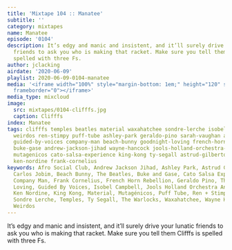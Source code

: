 ```yaml
---
title: 'Mixtape 104 :: Manatee'
subtitle: ''
category: mixtapes
name: Manatee
episode: '0104'
description: It’s edgy and manic and insistent, and it’ll surely drive your lunatic
  friends to ask you who is making that racket. Make sure you tell them Clifffs is
  spelled with three Fs.
author: jclacking
airdate: '2020-06-09'
playlist: 2020-06-09-0104-manatee
media: '<iframe width="100%" style="margin-bottom: 1em;" height="120" src="https://www.mixcloud.com/widget/iframe/?feed=%2Fthe-lacking-org%2Feqbqdm-104-manatee%2F&hide_artwork=1&hide_cover=1&light=1"
  frameborder="0"></iframe>'
media_type: mixcloud
image:
  src: mixtapes/0104-clifffs.jpg
  caption: Clifffs
index: Manatee
tags: clifffs temples beatles material waxahatchee sondre-lerche isobel-campbell warlocks
  weirdos ren-stimpy puff-tube ashley-park geraldo-pino sarah-vaughan afro-social-club
  guided-by-voices company-man beach-bunny goodnight-loving french-horn-rebellion
  buke-gase andrew-jackson-jihad wayne-hancock jools-holland-orchestra-jamiroquai
  mutagenicos cato-salsa-experience king-kong ty-segall astrud-gilberto-antonio-carlos-jobim
  ken-nordine frank-cornelius
keywords: Afro Social Club, Andrew Jackson Jihad, Ashley Park, Astrud Gilberto + Antonio
  Carlos Jobim, Beach Bunny, The Beatles, Buke and Gase, Cato Salsa Experience, Clifffs,
  Company Man, Frank Cornelius, French Horn Rebellion, Geraldo Pino, The Goodnight
  Loving, Guided By Voices, Isobel Campbell, Jools Holland Orchestra And Jamiroquai,
  Ken Nordine, King Kong, Material, Mutagénicos, Puff Tube, Ren + Stimpy, Sarah Vaughan,
  Sondre Lerche, Temples, Ty Segall, The Warlocks, Waxahatchee, Wayne Hancock, The
  Weirdos
---
```

It’s edgy and manic and insistent, and it’ll surely drive your lunatic friends to ask you who is making that racket. Make sure you tell them Clifffs is spelled with three Fs.
